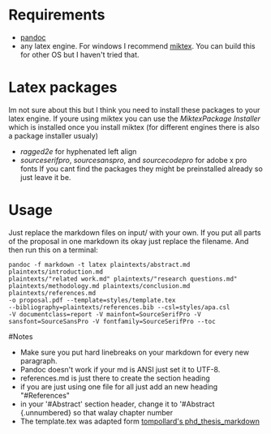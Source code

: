 # Requirements
 - [pandoc](https://github.com/jgm/pandoc/releases/tag/1.19.1) 
 - any latex engine. For windows I recommend [miktex](https://miktex.org/download). You can build this for other OS but I haven't tried that.
 
# Latex packages
Im not sure about this but I think you need to install these packages to your latex engine. 
If youre using miktex you can use the *MiktexPackage Installer* which is installed once you install miktex (for different engines there is also a package installer usualy)
 - *ragged2e* for hyphenated left align
 - *sourceserifpro*, *sourcesanspro*, and *sourcecodepro* for adobe x pro fonts
If you cant find the packages they might be preinstalled already so just leave it be.
 
# Usage
Just replace the markdown files on input/ with your own. 
If you put all parts of the proposal in one markdown its okay just replace the filename. 
And then run this on a terminal:
```
pandoc -f markdown -t latex plaintexts/abstract.md plaintexts/introduction.md 
plaintexts/"related work.md" plaintexts/"research questions.md" 
plaintexts/methodology.md plaintexts/conclusion.md plaintexts/references.md 
-o proposal.pdf --template=styles/template.tex 
--bibliography=plaintexts/references.bib --csl=styles/apa.csl 
-V documentclass=report -V mainfont=SourceSerifPro -V sansfont=SourceSansPro -V fontfamily=SourceSerifPro --toc
```
 
#Notes
 - Make sure you put hard linebreaks on your markdown for every new paragraph. 
 - Pandoc doesn't work if your md is ANSI just set it to UTF-8.
 - references.md is just there to create the section heading
 - if you are just using one file for all just add an new heading "#References"
 - in your '#Abstract' section header, change it to '#Abstract {.unnumbered} so that walay chapter number
 - The template.tex was adapted form [tompollard's phd_thesis_markdown](https://github.com/tompollard/phd_thesis_markdown)
